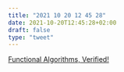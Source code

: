 ```yaml
---
title: "2021 10 20 12 45 28"
date: 2021-10-20T12:45:28+02:00
draft: false
type: "tweet"
---
```

[Functional Algorithms, Verified!](https://functional-algorithms-verified.org/)
